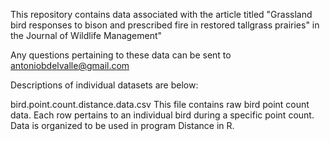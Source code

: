 This repository contains data associated with the article titled "Grassland bird responses to bison and prescribed fire in restored tallgrass prairies" in the Journal of Wildlife Management"

Any questions pertaining to these data can be sent to antoniobdelvalle@gmail.com

Descriptions of individual datasets are below:

bird.point.count.distance.data.csv
This file contains raw bird point count data. Each row pertains to an individual bird during a specific point count. Data is organized to be used in program Distance in R.
